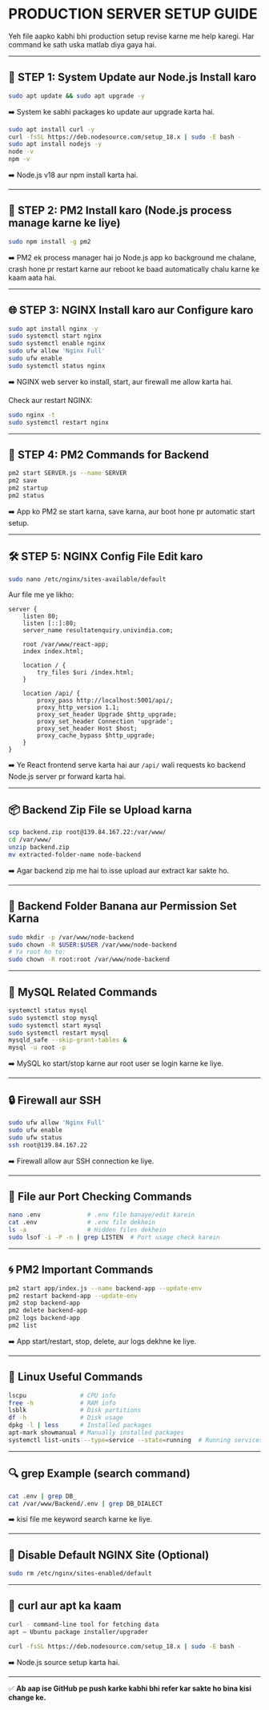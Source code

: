 
#  PRODUCTION SERVER SETUP GUIDE 

Yeh file aapko kabhi bhi production setup revise karne me help karegi. Har command ke sath uska matlab diya gaya hai.

---

## 🔧 STEP 1: System Update aur Node.js Install karo

```bash
sudo apt update && sudo apt upgrade -y
```
➡️ System ke sabhi packages ko update aur upgrade karta hai.

```bash
sudo apt install curl -y
curl -fsSL https://deb.nodesource.com/setup_18.x | sudo -E bash -
sudo apt install nodejs -y
node -v
npm -v
```
➡️ Node.js v18 aur npm install karta hai.

---

## 🔧 STEP 2: PM2 Install karo (Node.js process manage karne ke liye)

```bash
sudo npm install -g pm2
```
➡️ PM2 ek process manager hai jo Node.js app ko background me chalane, crash hone pr restart karne aur reboot ke baad automatically chalu karne ke kaam aata hai.

---

## 🌐 STEP 3: NGINX Install karo aur Configure karo

```bash
sudo apt install nginx -y
sudo systemctl start nginx
sudo systemctl enable nginx
sudo ufw allow 'Nginx Full'
sudo ufw enable
sudo systemctl status nginx
```
➡️ NGINX web server ko install, start, aur firewall me allow karta hai.

Check aur restart NGINX:

```bash
sudo nginx -t
sudo systemctl restart nginx
```

---

## 🔁 STEP 4: PM2 Commands for Backend

```bash
pm2 start SERVER.js --name SERVER
pm2 save
pm2 startup
pm2 status
```

➡️ App ko PM2 se start karna, save karna, aur boot hone pr automatic start setup.

---

## 🛠️ STEP 5: NGINX Config File Edit karo

```bash
sudo nano /etc/nginx/sites-available/default
```

Aur file me ye likho:

```nginx
server {
    listen 80;
    listen [::]:80;
    server_name resultatenquiry.univindia.com;

    root /var/www/react-app;
    index index.html;

    location / {
        try_files $uri /index.html;
    }

    location /api/ {
        proxy_pass http://localhost:5001/api/;
        proxy_http_version 1.1;
        proxy_set_header Upgrade $http_upgrade;
        proxy_set_header Connection 'upgrade';
        proxy_set_header Host $host;
        proxy_cache_bypass $http_upgrade;
    }
}
```

➡️ Ye React frontend serve karta hai aur `/api/` wali requests ko backend Node.js server pr forward karta hai.

---

## 📦 Backend Zip File se Upload karna

```bash
scp backend.zip root@139.84.167.22:/var/www/
cd /var/www/
unzip backend.zip
mv extracted-folder-name node-backend
```

➡️ Agar backend zip me hai to isse upload aur extract kar sakte ho.

---

## 📁 Backend Folder Banana aur Permission Set Karna

```bash
sudo mkdir -p /var/www/node-backend
sudo chown -R $USER:$USER /var/www/node-backend
# Ya root ho to:
sudo chown -R root:root /var/www/node-backend
```

---

## 🐬 MySQL Related Commands

```bash
systemctl status mysql
sudo systemctl stop mysql
sudo systemctl start mysql
sudo systemctl restart mysql
mysqld_safe --skip-grant-tables &
mysql -u root -p
```

➡️ MySQL ko start/stop karne aur root user se login karne ke liye.

---

## 🔒 Firewall aur SSH

```bash
sudo ufw allow 'Nginx Full'
sudo ufw enable
sudo ufw status
ssh root@139.84.167.22
```

➡️ Firewall allow aur SSH connection ke liye.

---

## 📂 File aur Port Checking Commands

```bash
nano .env             # .env file banaye/edit karein
cat .env              # .env file dekhein
ls -a                 # Hidden files dekhein
sudo lsof -i -P -n | grep LISTEN  # Port usage check karein
```

---

## 🌀 PM2 Important Commands

```bash
pm2 start app/index.js --name backend-app --update-env
pm2 restart backend-app --update-env
pm2 stop backend-app
pm2 delete backend-app
pm2 logs backend-app
pm2 list
```

➡️ App start/restart, stop, delete, aur logs dekhne ke liye.

---

## 🧠 Linux Useful Commands

```bash
lscpu               # CPU info
free -h             # RAM info
lsblk               # Disk partitions
df -h               # Disk usage
dpkg -l | less      # Installed packages
apt-mark showmanual # Manually installed packages
systemctl list-units --type=service --state=running  # Running services
```

---

## 🔍 grep Example (search command)

```bash
cat .env | grep DB_
cat /var/www/Backend/.env | grep DB_DIALECT
```

➡️ kisi file me keyword search karne ke liye.

---

## 🧼 Disable Default NGINX Site (Optional)

```bash
sudo rm /etc/nginx/sites-enabled/default
```

---

## 🧠 curl aur apt ka kaam

```bash
curl - command-line tool for fetching data
apt – Ubuntu package installer/upgrader
```

```bash
curl -fsSL https://deb.nodesource.com/setup_18.x | sudo -E bash -
```
➡️ Node.js source setup karta hai.

---

✅ **Ab aap ise GitHub pe push karke kabhi bhi refer kar sakte ho bina kisi change ke.**
